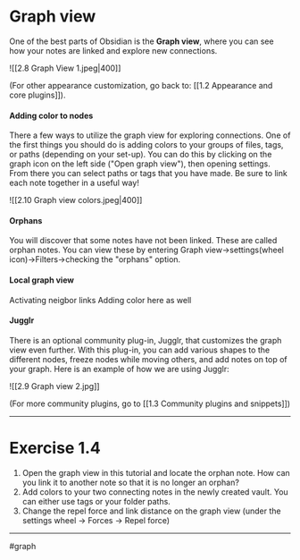 # Graph view
One of the best parts of Obsidian is the **Graph view**, where you can see how your notes are linked and explore new connections. 

![[2.8 Graph View 1.jpeg|400]]

(For other appearance customization, go back to: [[1.2 Appearance and core plugins]]).

#### Adding color to nodes
There a few ways to utilize the graph view for exploring connections. One of the first things you should do is adding colors to your groups of files, tags, or paths (depending on your set-up). You can do this by clicking on the graph icon on the left side ("Open graph view"), then opening settings. From there you can select paths or tags that you have made. Be sure to link each note together in a useful way!

![[2.10 Graph view colors.jpeg|400]]

#### Orphans
You will discover that some notes have not been linked. These are called orphan notes. You can view these by entering Graph view->settings(wheel icon)->Filters->checking the "orphans" option.


#### Local graph view
Activating neigbor links
Adding color here as well


#### Jugglr
There is an optional community plug-in, Jugglr, that customizes the graph view even further. With this plug-in, you can add various shapes to the different nodes, freeze nodes while moving others, and add notes on top of your graph. Here is an example of how we are using Jugglr:

![[2.9 Graph view 2.jpg]]

(For more community plugins, go to [[1.3 Community plugins and snippets]])

---

# Exercise 1.4
1. Open the graph view in this tutorial and locate the orphan note. How can you link it to another note so that it is no longer an orphan?
2. Add colors to your two connecting notes in the newly created vault. You can either use tags or your folder paths.
3. Change the repel force and link distance on the graph view (under the settings wheel -> Forces -> Repel force)

---
#graph